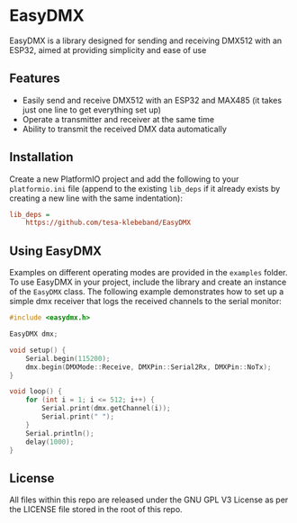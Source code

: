 # EasyDMX
EasyDMX is a library designed for sending and receiving DMX512 with an ESP32, aimed at providing simplicity and ease of use

## Features
- Easily send and receive DMX512 with an ESP32 and MAX485 (it takes just one line to get everything set up)
- Operate a transmitter and receiver at the same time
- Ability to transmit the received DMX data automatically

## Installation
Create a new PlatformIO project and add the following to your `platformio.ini` file (append to the existing `lib_deps` if it already exists by creating a new line with the same indentation):
```ini
lib_deps =
    https://github.com/tesa-klebeband/EasyDMX
```

## Using EasyDMX
Examples on different operating modes are provided in the `examples` folder. To use EasyDMX in your project, include the library and create an instance of the `EasyDMX` class. The following example demonstrates how to set up a simple dmx receiver that logs the received channels to the serial monitor:
```cpp
#include <easydmx.h>

EasyDMX dmx;

void setup() {
    Serial.begin(115200);
    dmx.begin(DMXMode::Receive, DMXPin::Serial2Rx, DMXPin::NoTx);
}

void loop() {
    for (int i = 1; i <= 512; i++) {
        Serial.print(dmx.getChannel(i));
        Serial.print(" ");
    }
    Serial.println();
    delay(1000);
}
```

## License
All files within this repo are released under the GNU GPL V3 License as per the LICENSE file stored in the root of this repo.